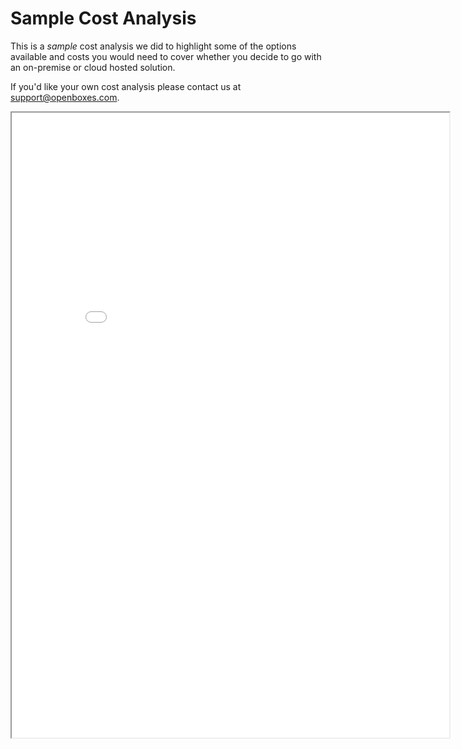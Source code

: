 # Sample Cost Analysis

This is a *sample* cost analysis we did to highlight some of the options available and 
costs you would need to cover whether you decide to go with an on-premise or cloud hosted solution.

If you'd like your own cost analysis please contact us at <support@openboxes.com>. 

<iframe src="../about/sample-cost-analysis.pdf" width="700" height="1000"/>
